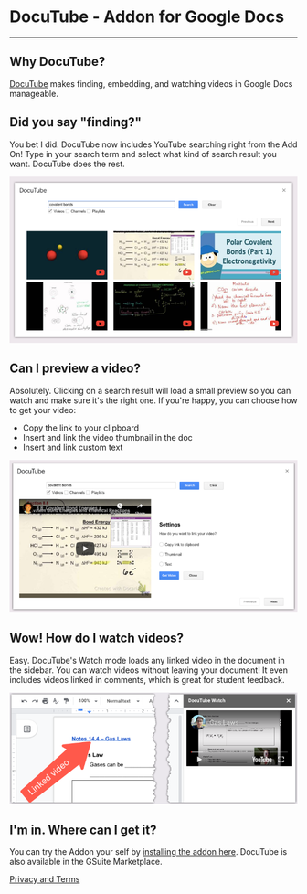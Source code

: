 # DocuTube - Addon for Google Docs</h1></div>

---

## Why DocuTube?

[DocuTube](https://chrome.google.com/webstore/detail/docutube/ejgghfpikoafgmcmlplhenanbeoljlpj) makes finding, embedding, and watching videos in Google Docs manageable.

## Did you say "finding?"

You bet I did.
DocuTube now includes YouTube searching right from the Add On! Type in your search term and select what kind of search result you want. DocuTube does the rest.

![DocuTube Search allows you to find YouTube videos in the Addon popup window.](img/docutubeSearch1.png)

## Can I preview a video?

Absolutely.
Clicking on a search result will load a small preview so you can watch and make sure it's the right one. If you're happy, you can choose how to get your video:
 
 - Copy the link to your clipboard
 - Insert and link the video thumbnail in the doc
 - Insert and link custom text

![DocuTube will show a preview of the selected video](img/docutubeSearch2.png)

## Wow! How do I watch videos?

Easy.
DocuTube's Watch mode loads any linked video in the document in the sidebar. You can watch videos without leaving your document! It even includes videos linked in comments, which is great for student feedback.

![Videos load in a sidebar so you can watch or listen without leaving the document.](img/docutubeWatch1.png)

## I'm in. Where can I get it?
You can try the Addon your self by [installing the addon here](https://chrome.google.com/webstore/detail/docutube/ejgghfpikoafgmcmlplhenanbeoljlpj). DocuTube is also available in the GSuite Marketplace.


[Privacy and Terms](https://dev.ohheybrian.com/privacy)
